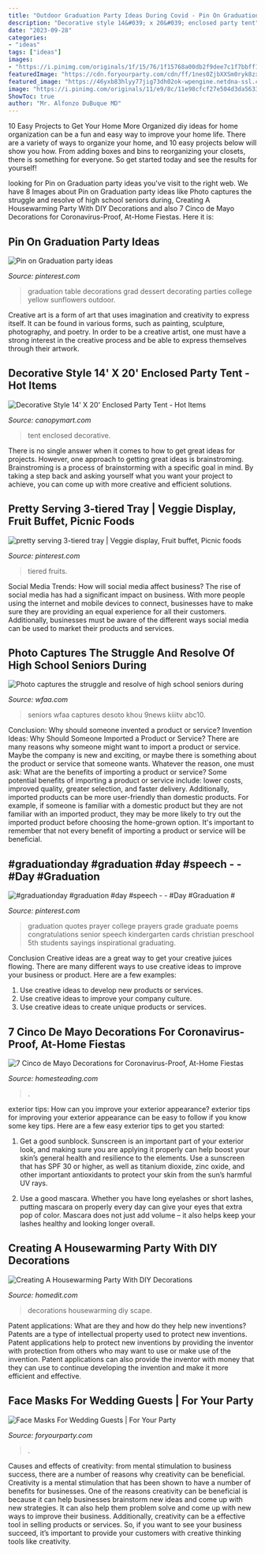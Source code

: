 ```yaml
---
title: "Outdoor Graduation Party Ideas During Covid - Pin On Graduation Party Ideas"
description: "Decorative style 14&#039; x 20&#039; enclosed party tent"
date: "2023-09-28"
categories:
- "ideas"
tags: ["ideas"]
images:
- "https://i.pinimg.com/originals/1f/15/76/1f15768a00db2f9dee7c1f7bbff1d029.jpg"
featuredImage: "https://cdn.foryourparty.com/cdn/ff/1nes0ZjbXXSm0ryk8zxJ-sz2DIXkKEzKYKnGv8g5CEs/1597118903/public/styles/medium/public/images/body/2020-08/Save-the-Date-Face-Masks-2.jpg?itok=mKOwLh84"
featured_image: "https://46yxb83hlyy77jig73dh02ok-wpengine.netdna-ssl.com/wp-content/uploads/2020/04/fiesta-party-buffet-table-traditional-mexican-cinco-de-mayo-decorations-ss-featured.jpg"
image: "https://i.pinimg.com/originals/11/e9/8c/11e98cfcf27e504d3da56332e3d61e85.jpg"
ShowToc: true
author: "Mr. Alfonzo DuBuque MD"
---
```



10 Easy Projects to Get Your Home More Organized
diy ideas for home organization can be a fun and easy way to improve your home life. There are a variety of ways to organize your home, and 10 easy projects below will show you how. From adding boxes and bins to reorganizing your closets, there is something for everyone. So get started today and see the results for yourself!

	

		
looking for Pin on Graduation party ideas you've visit to the right web. We have 8 Images about Pin on Graduation party ideas like Photo captures the struggle and resolve of high school seniors during, Creating A Housewarming Party With DIY Decorations and also 7 Cinco de Mayo Decorations for Coronavirus-Proof, At-Home Fiestas. Here it is:
		
    
## Pin On Graduation Party Ideas

<img loading=lazy src="https://i.pinimg.com/originals/11/e9/8c/11e98cfcf27e504d3da56332e3d61e85.jpg" onerror="this.onerror=null;this.src='https://tse3.mm.bing.net/th?id=OIP.oR9dOdJvGUXz3f3DzUOMLQHaLH&amp;pid=15.1';" alt="Pin on Graduation party ideas">

_Source: pinterest.com_

>graduation table decorations grad dessert decorating parties college yellow sunflowers outdoor. 

	

Creative art is a form of art that uses imagination and creativity to express itself. It can be found in various forms, such as painting, sculpture, photography, and poetry. In order to be a creative artist, one must have a strong interest in the creative process and be able to express themselves through their artwork.

    
## Decorative Style 14&#039; X 20&#039; Enclosed Party Tent - Hot Items

<img loading=lazy src="http://www.canopymart.com/media/catalog/product/cache/1/image/9df78eab33525d08d6e5fb8d27136e95/1/4/1420-11.jpg" onerror="this.onerror=null;this.src='https://tse2.mm.bing.net/th?id=OIP.oZVmbDaIsPA2omFOvPmNQwHaE8&amp;pid=15.1';" alt="Decorative Style 14&#039; X 20&#039; Enclosed Party Tent - Hot Items">

_Source: canopymart.com_

>tent enclosed decorative. 

	

There is no single answer when it comes to how to get great ideas for projects. However, one approach to getting great ideas is brainstroming. Brainstroming is a process of brainstorming with a specific goal in mind. By taking a step back and asking yourself what you want your project to achieve, you can come up with more creative and efficient solutions.

    
## Pretty Serving 3-tiered Tray | Veggie Display, Fruit Buffet, Picnic Foods

<img loading=lazy src="https://i.pinimg.com/originals/1f/15/76/1f15768a00db2f9dee7c1f7bbff1d029.jpg" onerror="this.onerror=null;this.src='https://tse3.mm.bing.net/th?id=OIP.I6LE1kEQEbU2E-hp3pCYSwHaJ4&amp;pid=15.1';" alt="pretty serving 3-tiered tray | Veggie display, Fruit buffet, Picnic foods">

_Source: pinterest.com_

>tiered fruits. 

	

Social Media Trends: How will social media affect business?
The rise of social media has had a significant impact on business. With more people using the internet and mobile devices to connect, businesses have to make sure they are providing an equal experience for all their customers. Additionally, businesses must be aware of the different ways social media can be used to market their products and services.

    
## Photo Captures The Struggle And Resolve Of High School Seniors During

<img loading=lazy src="https://media.wfaa.com/assets/WFAA/images/feafad3d-5863-4112-acba-a11ddb2f2ad5/feafad3d-5863-4112-acba-a11ddb2f2ad5_1140x641.jpg" onerror="this.onerror=null;this.src='https://tse4.mm.bing.net/th?id=OIP.UPV6tme5WuPRMeaWiJObhAHaEK&amp;pid=15.1';" alt="Photo captures the struggle and resolve of high school seniors during">

_Source: wfaa.com_

>seniors wfaa captures desoto khou 9news kiiitv abc10. 

	

Conclusion: Why should someone invented a product or service?
Invention Ideas: Why Should Someone Imported a Product or Service?
There are many reasons why someone might want to import a product or service. Maybe the company is new and exciting, or maybe there is something about the product or service that someone wants. Whatever the reason, one must ask: What are the benefits of importing a product or service? 
Some potential benefits of importing a product or service include: lower costs, improved quality, greater selection, and faster delivery. Additionally, imported products can be more user-friendly than domestic products. For example, if someone is familiar with a domestic product but they are not familiar with an imported product, they may be more likely to try out the imported product before choosing the home-grown option. 
It's important to remember that not every benefit of importing a product or service will be beneficial.

    
## #graduationday #graduation #day #speech - - #Day #Graduation #

<img loading=lazy src="https://i.pinimg.com/736x/f7/2a/e3/f72ae3921e712656f4e0f781980a0737.jpg" onerror="this.onerror=null;this.src='https://tse4.mm.bing.net/th?id=OIP.CkYwFooq1UzMmQxsXycLCQHaLB&amp;pid=15.1';" alt="#graduationday #graduation #day #speech - - #Day #Graduation #">

_Source: pinterest.com_

>graduation quotes prayer college prayers grade graduate poems congratulations senior speech kindergarten cards christian preschool 5th students sayings inspirational graduating. 

	

Conclusion
Creative ideas are a great way to get your creative juices flowing. There are many different ways to use creative ideas to improve your business or product. Here are a few examples:
1. Use creative ideas to develop new products or services.
2. Use creative ideas to improve your company culture.
3. Use creative ideas to create unique products or services.

    
## 7 Cinco De Mayo Decorations For Coronavirus-Proof, At-Home Fiestas

<img loading=lazy src="https://46yxb83hlyy77jig73dh02ok-wpengine.netdna-ssl.com/wp-content/uploads/2020/04/fiesta-party-buffet-table-traditional-mexican-cinco-de-mayo-decorations-ss-featured.jpg" onerror="this.onerror=null;this.src='https://tse3.mm.bing.net/th?id=OIP.1URiwRstP5IHRSh65KEuqQHaEJ&amp;pid=15.1';" alt="7 Cinco de Mayo Decorations for Coronavirus-Proof, At-Home Fiestas">

_Source: homesteading.com_

>. 

	

exterior tips: How can you improve your exterior appearance?
exterior tips for improving your exterior appearance can be easy to follow if you know some key tips. Here are a few easy exterior tips to get you started:
1. Get a good sunblock. Sunscreen is an important part of your exterior look, and making sure you are applying it properly can help boost your skin’s general health and resilience to the elements. Use a sunscreen that has SPF 30 or higher, as well as titanium dioxide, zinc oxide, and other important antioxidants to protect your skin from the sun’s harmful UV rays.

2. Use a good mascara. Whether you have long eyelashes or short lashes, putting mascara on properly every day can give your eyes that extra pop of color. Mascara does not just add volume – it also helps keep your lashes healthy and looking longer overall.

    
## Creating A Housewarming Party With DIY Decorations

<img loading=lazy src="https://cdn.homedit.com/wp-content/uploads/2015/05/party-food-scape.jpg" onerror="this.onerror=null;this.src='https://tse1.mm.bing.net/th?id=OIP.9CsNwrmtdkuGWVmJaxZvZAHaKw&amp;pid=15.1';" alt="Creating A Housewarming Party With DIY Decorations">

_Source: homedit.com_

>decorations housewarming diy scape. 

	

Patent applications: What are they and how do they help new inventions?
Patents are a type of intellectual property used to protect new inventions. Patent applications help to protect new inventions by providing the inventor with protection from others who may want to use or make use of the invention. Patent applications can also provide the inventor with money that they can use to continue developing the invention and make it more efficient and effective.

    
## Face Masks For Wedding Guests | For Your Party

<img loading=lazy src="https://cdn.foryourparty.com/cdn/ff/1nes0ZjbXXSm0ryk8zxJ-sz2DIXkKEzKYKnGv8g5CEs/1597118903/public/styles/medium/public/images/body/2020-08/Save-the-Date-Face-Masks-2.jpg?itok=mKOwLh84" onerror="this.onerror=null;this.src='https://tse1.mm.bing.net/th?id=OIP.RJ1JcUlDC0e0s2YSc3Rl3QHaHa&amp;pid=15.1';" alt="Face Masks For Wedding Guests | For Your Party">

_Source: foryourparty.com_

>. 

	

Causes and effects of creativity: from mental stimulation to business success, there are a number of reasons why creativity can be beneficial.
Creativity is a mental stimulation that has been shown to have a number of benefits for businesses. One of the reasons creativity can be beneficial is because it can help businesses brainstorm new ideas and come up with new strategies. It can also help them problem solve and come up with new ways to improve their business. Additionally, creativity can be a effective tool in selling products or services. So, if you want to see your business succeed, it’s important to provide your customers with creative thinking tools like creativity.

